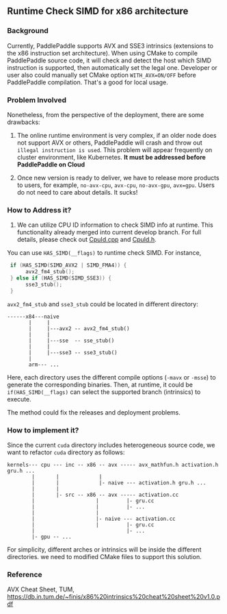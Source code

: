 ## Runtime Check SIMD for x86 architecture

### Background

Currently, PaddlePaddle supports AVX and SSE3 intrinsics (extensions to the x86 instruction set architecture). When using CMake to compile PaddlePaddle source code, it will check and detect the host which SIMD instruction is supported, then automatically set the legal one.  Developer or user also could manually set CMake option `WITH_AVX=ON/OFF` before PaddlePaddle compilation. That's a good for local usage.


### Problem Involved

Nonetheless, from the perspective of the deployment, there are some drawbacks:

1. The online runtime environment is very complex, if an older node does not support AVX or others,
PaddlePaddle will crash and throw out `illegal instruction is used`. This problem will appear
frequently on cluster environment, like Kubernetes. **It must be addressed before PaddlePaddle on Cloud**

2. Once new version is ready to deliver, we have to release more products to users, for example, `no-avx-cpu`, `avx-cpu`, `no-avx-gpu`, `avx=gpu`. Users do not need to care about details. It sucks!


### How to Address it?

1. We can utilize CPU ID information to check SIMD info at runtime. This functionality already merged into
current develop branch. For full details, please check out [CpuId.cpp](https://github.com/PaddlePaddle/Paddle/blob/develop/paddle/utils/CpuId.cpp) and [CpuId.h](https://github.com/PaddlePaddle/Paddle/blob/develop/paddle/utils/CpuId.h).

You can use `HAS_SIMD(__flags)` to runtime check SIMD. For instance,

```c++
 if (HAS_SIMD(SIMD_AVX2 | SIMD_FMA4)) {
      avx2_fm4_stub();
 } else if (HAS_SIMD(SIMD_SSE3)) {
      sse3_stub();
 }
```

`avx2_fm4_stub` and `sse3_stub` could be located in different directory:

```text
------x84---naive
       |     |
       |     |---avx2 -- avx2_fm4_stub()
       |     |
       |     |---sse  -- sse_stub()
       |     |
       |     |---sse3 -- sse3_stub()
       |
       arm--- ...
```

Here, each directory uses the different compile options (`-mavx` or `-msse`) to generate the corresponding binaries. Then, at
runtime, it could be `if(HAS_SIMD(__flags)` can select the supported branch (intrinsics) to execute.

The method could fix the releases and deployment problems.


### How to implement it?

Since the current `cuda` directory includes heterogeneous source code, we want to refactor `cuda` directory as follows:

```
kernels--- cpu --- inc -- x86 -- avx ----- avx_mathfun.h activation.h gru.h ...
        |       |             |
        |       |             |- naive --- activation.h gru.h ...
        |       |
        |       |- src -- x86 -- avx ----- activation.cc
        |                    |         |- gru.cc
        |                    |         |- ...
        |                    |
        |                    |- naive --- activation.cc
        |                    |         |- gru.cc
        |                              |- ...
        |- gpu -- ...
```

For simplicity, different arches or intrinsics will be inside the different directories. we need to
modified CMake files to support this solution.


### Reference

AVX Cheat Sheet, TUM, https://db.in.tum.de/~finis/x86%20intrinsics%20cheat%20sheet%20v1.0.pdf
